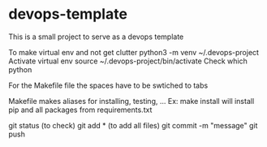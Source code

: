 # devops-template
This is a small project to serve as a devops template

To make virtual env and not get clutter python3 -m venv ~/.devops-project
Activate virtual env source ~/.devops-project/bin/activate
Check which python

For the Makefile file the spaces have to be swtiched to tabs

Makefile makes aliases for installing, testing, ...
Ex: make install will install pip and all packages from requirements.txt

git status (to check)
git add * (to add all files)
git commit -m "message"
git push 